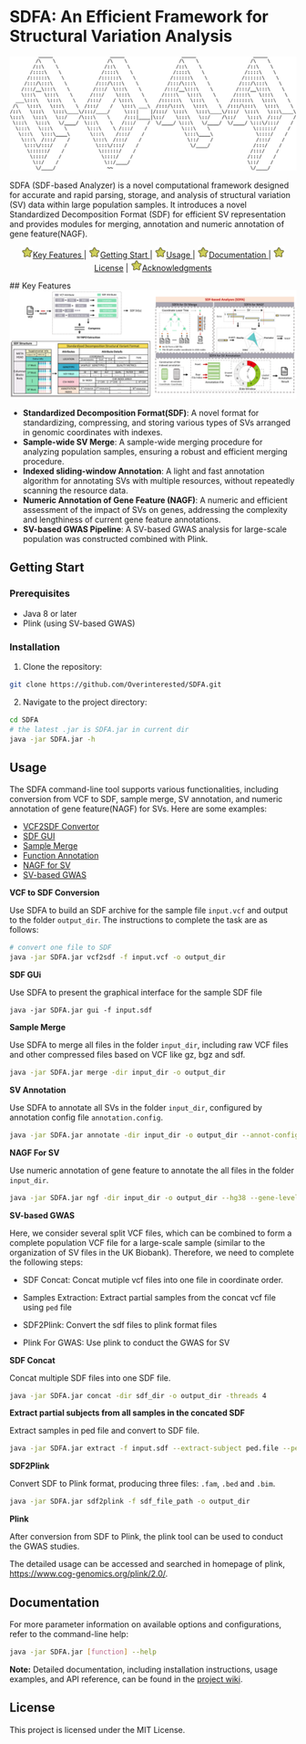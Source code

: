 # SDFA: An Efficient Framework for Structural Variation Analysis



<div align="center"> 
    <img src="assets/logo.png" alt="SDFA Logo" width="800" height="200"> 
</div>

SDFA (SDF-based Analyzer) is a novel computational framework designed for accurate and rapid parsing, storage, and analysis of structural variation (SV) data within large population samples. It introduces a novel Standardized Decomposition Format (SDF) for efficient SV representation and provides modules for merging, annotation and numeric annotation of gene feature(NAGF).

<p align="center">
    <a href="#key-features">
        <img src="./assets/xingxing.png" width=20 alt="*">Key Features
    </a>
    |
    <a href="#getting-start">
        <img src="./assets/xingxing.png" width=20 alt="*">Getting Start
    </a>
    |
    <a href="#usage">
        <img src="./assets/xingxing.png" width=20 alt="*">Usage
    </a>
    |
    <a href="#documentation">
        <img src="./assets/xingxing.png" width=20 alt="*">Documentation
    </a>
    |
    <a href="#license">
        <img src="./assets/xingxing.png" width=20 alt="*">License</a>
    |
    <a href="#acknowledgments">
        <img src="./assets/xingxing.png" width=20 alt="*">Acknowledgments
    </a>
</p>
## Key Features

<img src="./assets/github_overview.png" alt="SDFA Framework">

- **Standardized Decomposition Format(SDF)**: A novel format for standardizing, compressing, and storing various types of SVs arranged in genomic coordinates with indexes.
- **Sample-wide SV Merge**: A sample-wide merging procedure for analyzing population samples, ensuring a robust and efficient merging procedure.
- **Indexed sliding-window Annotation**: A light and fast annotation algorithm for annotating SVs with multiple resources, without repeatedly scanning the resource data.
- **Numeric Annotation of Gene Feature (NAGF)**: A numeric and efficient assessment of the impact of SVs on genes, addressing the complexity and lengthiness of current gene feature annotations.
- **SV-based GWAS Pipeline**: A SV-based GWAS analysis for large-scale population was constructed combined with Plink.

## Getting Start

### Prerequisites

- Java 8 or later
- Plink (using SV-based GWAS)

### Installation

1. Clone the repository:

```bash
git clone https://github.com/Overinterested/SDFA.git
```

2. Navigate to the project directory:

```bash
cd SDFA
# the latest .jar is SDFA.jar in current dir
java -jar SDFA.jar -h  
```

## Usage

The SDFA command-line tool supports various functionalities, including conversion from VCF to SDF, sample merge, SV annotation, and numeric annotation of gene feature(NAGF) for SVs. Here are some examples:

- <a href="#vcf2sdf">VCF2SDF Convertor</a>
- <a href="#gui">SDF GUI</a>
- <a href="#merge">Sample Merge</a>
- <a href="#annotation">Function Annotation</a>
- <a href="#nagf">NAGF for SV</a>
- <a href="#sv_gwas">SV-based GWAS</a>

<a name="vcf2sdf"></a>
**VCF to SDF Conversion**

Use SDFA to build an SDF archive for the sample file `input.vcf` and output to the folder `output_dir`. The instructions to complete the task are as follows:

```bash
# convert one file to SDF
java -jar SDFA.jar vcf2sdf -f input.vcf -o output_dir
```

<a name="gui"></a>**SDF GUi**

Use SDFA to present the graphical interface for the sample SDF file

```shell
java -jar SDFA.jar gui -f input.sdf
```

<a name="merge"></a>**Sample Merge**

Use SDFA to merge all files in the folder `input_dir`, including raw VCF files and other compressed files based on VCF like gz, bgz and sdf.

```bash
java -jar SDFA.jar merge -dir input_dir -o output_dir
```

<a name="annotation"></a>**SV Annotation**

Use SDFA to annotate all SVs in the folder `input_dir`, configured by annotation config file `annotation.config`.

```bash
java -jar SDFA.jar annotate -dir input_dir -o output_dir --annot-config annotation.config
```

<a name="ngf"></a>**NAGF For SV**

Use numeric annotation of gene feature to annotate the all files in the folder `input_dir`.

```bash
java -jar SDFA.jar ngf -dir input_dir -o output_dir --hg38 --gene-level
```
<a name="sv_gwas"></a>**SV-based GWAS**

Here, we consider several split VCF files, which can be combined to form a complete population VCF file for a large-scale sample (similar to the organization of SV files in the UK Biobank). Therefore, we need to complete the following steps:

- <a name="#concat">SDF Concat</a>: Concat mutiple vcf files into one file in coordinate order.
- <a name="#extract">Samples Extraction</a>: Extract partial samples from the concat vcf file using `ped` file
- <a name="#sdf2plink">SDF2Plink</a>: Convert the sdf files to plink format files

- <a name="#plink">Plink For GWAS</a>: Use plink to conduct the GWAS for SV

<a name="concat"></a>**SDF Concat**

Concat multiple SDF files into one SDF file.

```bash
java -jar SDFA.jar concat -dir sdf_dir -o output_dir -threads 4
```

<a name="extract"></a>**Extract partial subjects from all samples in the concated SDF**

Extract samples in ped file and convert to SDF file.

```bash
java -jar SDFA.jar extract -f input.sdf --extract-subject ped.file --ped-file -o output_dir
```

<a name="sdf2plink"></a>**SDF2Plink**

Convert SDF to Plink format, producing three files: `.fam`, `.bed` and `.bim`.

```bash
java -jar SDFA.jar sdf2plink -f sdf_file_path -o output_dir
```
<a name="plink"></a>**Plink**

After conversion from SDF to Plink, the plink tool can be used to conduct the GWAS studies.

The detailed usage can be accessed and searched in homepage of plink, https://www.cog-genomics.org/plink/2.0/.

## Documentation

For more parameter information on available options and configurations, refer to the command-line help:

```bash
java -jar SDFA.jar [function] --help
```

**Note:** Detailed documentation, including installation instructions, usage examples, and API reference, can be found in the [project wiki](https://github.com/Overinterested/SDFA/wiki).

## License

This project is licensed under the MIT License.


